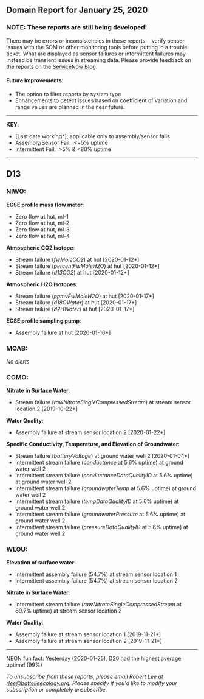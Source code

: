 ## Domain Report for January 25, 2020


### NOTE: These reports are still being developed!
There may be errors or inconsistencies in these reports-- verify sensor issues with the SOM or other monitoring tools before putting in a trouble ticket. What are displayed as sensor failures or intermittent failures may instead be transient issues in streaming data.
Please provide feedback on the reports on the [ServiceNow Blog](https://neon.service-now.com/community?id=community_blog&sys_id=9b4fbe8adbed734017ecf9041d9619be).

#### Future Improvements: 
 - The option to filter reports by system type 
 - Enhancements to detect issues based on coefficient of variation and range values are planned in the near future.

***

**KEY**:

 - [Last date working*]; applicable only to assembly/sensor fails
 - Assembly/Sensor Fail:&nbsp;&nbsp;<=5% uptime
 - Intermittent Fail:&nbsp;&nbsp;>5% & <80% uptime

***
## D13

### NIWO:

**ECSE profile mass flow meter**:
 - Zero flow at hut, ml-1
 - Zero flow at hut, ml-2
 - Zero flow at hut, ml-3
 - Zero flow at hut, ml-4

**Atmospheric CO2 Isotope**:
 - Stream failure (_fwMoleCO2_) at hut [2020-01-12*]
 - Stream failure (_percentFwMoleH2O_) at hut [2020-01-12*]
 - Stream failure (_d13CO2_) at hut [2020-01-12*]

**Atmospheric H2O Isotopes**:
 - Stream failure (_ppmvFwMoleH2O_) at hut [2020-01-17*]
 - Stream failure (_d18OWater_) at hut [2020-01-17*]
 - Stream failure (_d2HWater_) at hut [2020-01-17*]

**ECSE profile sampling pump**:
 - Assembly failure at hut [2020-01-16*]

### MOAB:

_No alerts_

### COMO:

**Nitrate in Surface Water**:
 - Stream failure (_rawNitrateSingleCompressedStream_) at stream sensor location 2 [2019-10-22*]

**Water Quality**:
 - Assembly failure at stream sensor location 2 [2020-01-22*]

**Specific Conductivity, Temperature, and Elevation of Groundwater**:
 - Stream failure (_batteryVoltage_) at ground water well 2 [2020-01-04*]
 - Intermittent stream failure (_conductance_ at 5.6% uptime) at ground water well 2
 - Intermittent stream failure (_conductanceDataQualityID_ at 5.6% uptime) at ground water well 2
 - Intermittent stream failure (_groundwaterTemp_ at 5.6% uptime) at ground water well 2
 - Intermittent stream failure (_tempDataQualityID_ at 5.6% uptime) at ground water well 2
 - Intermittent stream failure (_groundwaterPressure_ at 5.6% uptime) at ground water well 2
 - Intermittent stream failure (_pressureDataQualityID_ at 5.6% uptime) at ground water well 2

### WLOU:

**Elevation of surface water**:
 - Intermittent assembly failure (54.7%) at stream sensor location 1
 - Intermittent assembly failure (54.7%) at stream sensor location 2

**Nitrate in Surface Water**:
 - Intermittent stream failure (_rawNitrateSingleCompressedStream_ at 69.7% uptime) at stream sensor location 2

**Water Quality**:
 - Assembly failure at stream sensor location 1 [2019-11-21*]
 - Assembly failure at stream sensor location 2 [2019-11-21*]

***
NEON fun fact: Yesterday (2020-01-25), D20 had the highest average uptime! (99%)

_To unsubscribe from these reports, please email Robert Lee at rlee@battelleecology.org. Please specify if you'd like to modify your subscription or completely unsubscribe._
